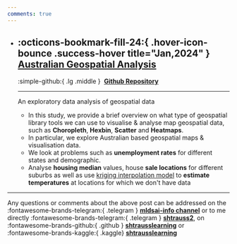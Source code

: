 ```yaml
---
comments: true
---
```



<div class="grid cards" markdown >

  - ## :octicons-bookmark-fill-24:{ .hover-icon-bounce .success-hover title="Jan,2024" } <b>[Australian Geospatial Analysis](https://www.kaggle.com/code/shtrausslearning/geospatial-data-visualisation-australia)</b>

  	:simple-github:{ .lg .middle }&nbsp; <b>[Github Repository](https://github.com/shtrausslearning/mllibs/blob/main/src/mlmodels/kriging_regressor.py)</b>

	---

	An exploratory data analysis of geospatial data

    - In this study, we provide a brief overview on what type of geospatial library tools we can use to visualise & analyse map geospatial data, such as **Choropleth**, **Hexbin**, **Scatter** and **Heatmaps**. 
    - In particular, we explore Australian based geospatial maps & visualisation data. 
    - We look at problems such as **unemployment rates** for different states and demographic. 
    - Analyse **housing median** values, house **sale locations** for different suburbs as well as use [kriging interpolation model](https://www.kaggle.com/datasets/shtrausslearning/ml-models) to **estimate temperatures** at locations for which we don't have data
														

</div>



---

Any questions or comments about the above post can be addressed on the :fontawesome-brands-telegram:{ .telegram } **[mldsai-info channel](https://t.me/mldsai_info)** or to me directly :fontawesome-brands-telegram:{ .telegram } **[shtrauss2](https://t.me/shtrauss2)**, on :fontawesome-brands-github:{ .github } **[shtrausslearning](https://github.com/shtrausslearning)** or :fontawesome-brands-kaggle:{ .kaggle} **[shtrausslearning](https://kaggle.com/shtrausslearning)**

